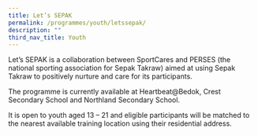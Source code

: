 ```yaml
---
title: Let’s SEPAK
permalink: /programmes/youth/letssepak/
description: ""
third_nav_title: Youth
---
```

Let’s SEPAK is a collaboration between SportCares and PERSES (the national sporting association for Sepak Takraw) aimed at using Sepak Takraw to positively nurture and care for its participants.

The programme is currently available at Heartbeat@Bedok, Crest Secondary School and Northland Secondary School.

It is open to youth aged 13 – 21 and eligible participants will be matched to the nearest available training location using their residential address.